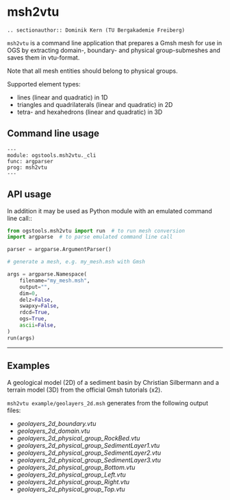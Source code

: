 # msh2vtu

```{eval-rst}
.. sectionauthor:: Dominik Kern (TU Bergakademie Freiberg)
```

`msh2vtu` is a command line application that prepares a Gmsh mesh for use
in OGS by extracting domain-, boundary- and physical group-submeshes and saves
them in vtu-format.

Note that all mesh entities should belong to physical groups.

Supported element types:

- lines (linear and quadratic) in 1D
- triangles and quadrilaterals (linear and quadratic) in 2D
- tetra- and hexahedrons (linear and quadratic) in 3D

## Command line usage

```{argparse}
---
module: ogstools.msh2vtu._cli
func: argparser
prog: msh2vtu
---
```

## API usage

In addition it may be used as Python module with an emulated command line call::

```python
from ogstools.msh2vtu import run  # to run mesh conversion
import argparse  # to parse emulated command line call

parser = argparse.ArgumentParser()

# generate a mesh, e.g. my_mesh.msh with Gmsh

args = argparse.Namespace(
    filename="my_mesh.msh",
    output="",
    dim=0,
    delz=False,
    swapxy=False,
    rdcd=True,
    ogs=True,
    ascii=False,
)
run(args)
```

--------

## Examples

A geological model (2D) of a sediment basin by Christian Silbermann and a
terrain model (3D) from the official Gmsh tutorials (x2).

`msh2vtu example/geolayers_2d.msh` generates from the following output files:

- *geolayers_2d_boundary.vtu*
- *geolayers_2d_domain.vtu*
- *geolayers_2d_physical_group_RockBed.vtu*
- *geolayers_2d_physical_group_SedimentLayer1.vtu*
- *geolayers_2d_physical_group_SedimentLayer2.vtu*
- *geolayers_2d_physical_group_SedimentLayer3.vtu*
- *geolayers_2d_physical_group_Bottom.vtu*
- *geolayers_2d_physical_group_Left.vtu*
- *geolayers_2d_physical_group_Right.vtu*
- *geolayers_2d_physical_group_Top.vtu*
